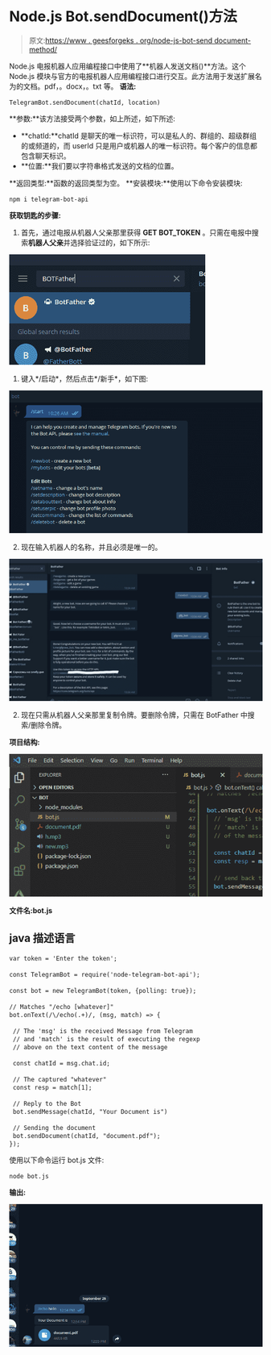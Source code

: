 # Node.js Bot.sendDocument()方法

> 原文:[https://www . geesforgeks . org/node-js-bot-send document-method/](https://www.geeksforgeeks.org/node-js-bot-senddocument-method/)

Node.js 电报机器人应用编程接口中使用了**机器人发送文档()**方法。这个 Node.js 模块与官方的电报机器人应用编程接口进行交互。此方法用于发送扩展名为的文档。pdf，。docx，。txt 等。
**语法:**

```
TelegramBot.sendDocument(chatId, location)

```

**参数:**该方法接受两个参数，如上所述，如下所述:

*   **chatId:**chatId 是聊天的唯一标识符，可以是私人的、群组的、超级群组的或频道的，而 userId 只是用户或机器人的唯一标识符。每个客户的信息都包含聊天标识。
*   **位置:**我们要以字符串格式发送的文档的位置。

**返回类型:**函数的返回类型为空。
**安装模块:**使用以下命令安装模块:

```
npm i telegram-bot-api

```

**获取钥匙的步骤:**

1.  首先，通过电报从机器人父亲那里获得 **GET BOT_TOKEN** 。只需在电报中搜索**机器人父亲**并选择验证过的，如下所示:

![](img/00bf1a9a7f602262faf47af3bb85960f.png)

1.  键入*/启动*，然后点击*/新手*，如下图:

![](img/d520cada69e7776bdd44d98ac2dc7f94.png)

2.  现在输入机器人的名称，并且必须是唯一的。

![](img/cef7ef3daa2782f014c9b59a14b32547.png)

2.  现在只需从机器人父亲那里复制令牌。要删除令牌，只需在 BotFather 中搜索/删除令牌。

**项目结构:**

![](img/1747369f8f7ddd682dad752f9865694d.png)

**文件名:bot.js**

## java 描述语言

```
var token = 'Enter the token';

const TelegramBot = require('node-telegram-bot-api');

const bot = new TelegramBot(token, {polling: true});

// Matches "/echo [whatever]"
bot.onText(/\/echo(.+)/, (msg, match) => {

 // The 'msg' is the received Message from Telegram
 // and 'match' is the result of executing the regexp
 // above on the text content of the message

 const chatId = msg.chat.id;

 // The captured "whatever"
 const resp = match[1];

 // Reply to the Bot
 bot.sendMessage(chatId, "Your Document is")

 // Sending the document
 bot.sendDocument(chatId, "document.pdf");
});
```

使用以下命令运行 bot.js 文件:

```
node bot.js

```

**输出:**

![](img/5c1616239e0f2f483146eee84ae1455b.png)